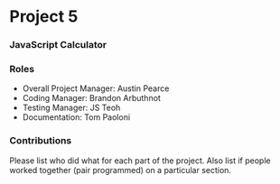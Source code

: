 # Project 5
### JavaScript Calculator

### Roles
* Overall Project Manager: Austin Pearce
* Coding Manager: Brandon Arbuthnot
* Testing Manager: JS Teoh
* Documentation: Tom Paoloni

### Contributions
Please list who did what for each part of the project.
Also list if people worked together (pair programmed) on a particular section.
